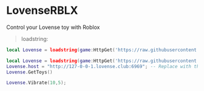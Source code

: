 # LovenseRBLX
Control your Lovense toy with Roblox

> loadstring:

```lua
local Lovense = loadstring(game:HttpGet('https://raw.githubusercontent.com/esexual/LovenseRBLX/main/Lovense.lua'))()
```

```lua
local Lovense = loadstring(game:HttpGet('https://raw.githubusercontent.com/esexual/LovenseRBLX/main/Lovense.lua'))()
Lovense.host = "http://127-0-0-1.lovense.club:6969"; -- Replace with the domain & port you're given in the Lovense Connect app
Lovense.GetToys()

Lovense.Vibrate(10,5);
```
